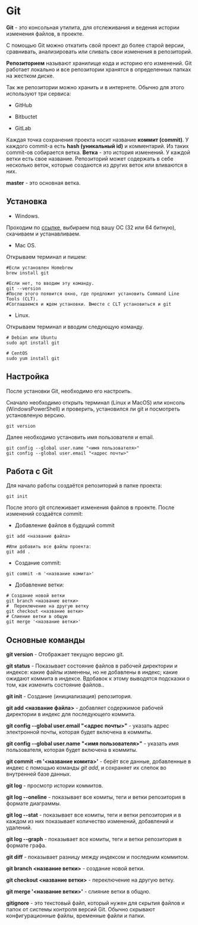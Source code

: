 # Git

**Git** - это консольная утилита, для отслеживания и ведения истории изменения файлов, в проекте.

С помощью Git можно откатить свой проект до более старой версии, сравнивать, анализировать или сливать свои изменения в репозиторий.

**Репозиторием** называют хранилище кода и историю его изменений. Git работает локально и все репозитории хранятся в определенных папках на жестком диске.

Так же репозитории можно хранить и в интернете. Обычно для этого используют три сервиса:

- GitHub

- Bitbuctet

- GitLab

Каждая точка сохранения проекта носит название **коммит (commit)**. У каждого commit-a есть **hash (уникальный id)** и комментарий. Из таких commit-ов собирается ветка. **Ветка** - это история изменений. У каждой ветки есть свое название. Репозиторий может содержать в себе несколько веток, которые создаются из других веток или вливаются в них.

**master** - это основная ветка.

## Установка

- Windows. 

Проходим по [ссылке](https://git-scm.com/download/win "ссылке"), выбираем под вашу ОС (32 или 64 битную), скачиваем и устанавливаем.

- Mac OS. 

Открываем терминал и пишем:

```
#Если установлен Homebrew
brew install git

#Если нет, то вводим эту команду. 
git --version
#После этого появится окно, где предложит установить Command Line Tools (CLT).
#Соглашаемся и ждем установки. Вместе с CLT установиться и git
```

- Linux. 

Открываем терминал и вводим следующую команду.

```
# Debian или Ubuntu
sudo apt install git

# CentOS
sudo yum install git
```
## Настройка 

После установки Git, необходимо его настроить.

Сначало необходимо открыть терминал (Linux и MacOS) или консоль (WindowsPowerShell) и  проверить, установился ли git и посмотреть установленую версию.

```
git version
```

Далее необходимо установить имя пользователя и email.

```
git config --global user.name "<имя пользователя>"
git config --global user.email "<адрес почты>"
```

## Работа с Git

Для начало работы создаётся репозиторий в папке проекта:

```
git init
```

После этого git отслеживает изменения файлов в проекте. После изменений создаётся commit:

- Добавление файлов в будущий commit

```
git add <название файла>

#Или добавить все файлы проекта:
git add .
```

- Создание commit:

```
git commit -m '<название комита>'
```

- Добавление ветки:

```
# Создание новой ветки
git branch <название ветки>
#  Переключение на другую ветку
git checkout <название ветки>
# Слиение ветки в общую
git merge '<название ветки>'
```

## Основные команды

**git version** - Отображает текущую версию git.

**git status** - Показывает состояние файлов в рабочей директории и индексе: какие файлы изменены, но не добавлены в индекс; какие ожидают коммита в индексе. Вдобавок к этому выводятся подсказки о том, как изменить состояние файлов..

**git init** - Создание (инициализация) репозитория.

**git add <название файла>** - добавляет содержимое рабочей директории в индекс для последующего коммита.

**git config --global user.email "<адрес почты>"** - указать адрес электронной почты, которая будет включена в коммиты.

**git config --global user.name "<имя пользователя>"** - указать имя пользователя, которая будет включена в коммиты.

**git commit -m '<название комита>'** - берёт все данные, добавленные в индекс с помощью команды *git add*, и сохраняет их слепок во внутренней базе данных.

**git log** - просмотр истории коммитов.

**git log --oneline** - показывает все комиты, теги и ветки репозитория в формате диаграммы.

**git log --stat** - показывает все комиты, теги и ветки репозитория и в каждом из них показывает количество изменений, добавлений и удалений.

**git log --graph** - показывает все комиты, теги и ветки репозитория в формате графа.

**git diff** - показывает разницу между индексом и последним коммитом.

**git branch <название ветки>** - создание новой ветки.

**git checkout <название ветки>** - переключение на другую ветку.

**git merge '<название ветки>'** - слияние ветки в общую.

**gitignore** - это текстовый файл, который нужен для скрытия файлов и папок от системы контроля версий Git. Обычно скрывают конфигурационные файлы, временные файли и папки.
